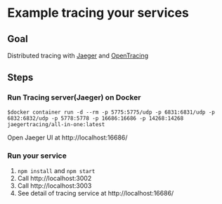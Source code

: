 # Example tracing your services

## Goal

Distributed tracing with [Jaeger](http://jaeger.readthedocs.io/) and [OpenTracing](http://opentracing.io/)

## Steps

### Run Tracing server(Jaeger)   on Docker
```
$docker container run -d --rm -p 5775:5775/udp -p 6831:6831/udp -p 6832:6832/udp -p 5778:5778 -p 16686:16686 -p 14268:14268 jaegertracing/all-in-one:latest

```
Open Jaeger UI at http://localhost:16686/

### Run your service

1. `npm install` and `npm start`
2. Call http://localhost:3002
3. Call http://localhost:3003
4. See detail of tracing service at http://localhost:16686/
